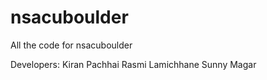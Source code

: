 nsacuboulder
============

All the code for nsacuboulder

Developers:
Kiran Pachhai
Rasmi Lamichhane
Sunny Magar
